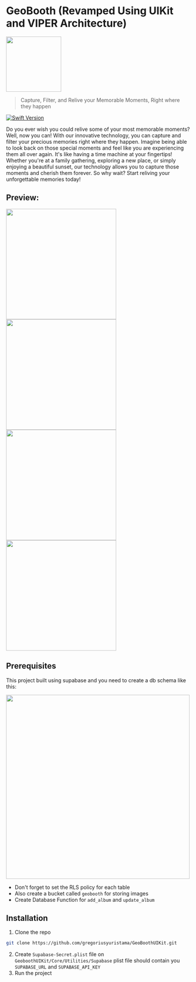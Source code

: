 # GeoBooth (Revamped Using UIKit and VIPER Architecture)
<img src='https://github.com/gregoriusyuristama/GeoBoothUIKit/assets/102383943/9a3e5baa-a460-40f5-897f-534a6e2280c1' width='150'>

> Capture, Filter, and Relive your Memorable Moments, Right where they happen

[![Swift Version][swift-image]][swift-url]

Do you ever wish you could relive some of your most memorable moments? Well, now you can! With our innovative technology, you can capture and filter your precious memories right where they happen. Imagine being able to look back on those special moments and feel like you are experiencing them all over again. It's like having a time machine at your fingertips! Whether you're at a family gathering, exploring a new place, or simply enjoying a beautiful sunset, our technology allows you to capture those moments and cherish them forever. So why wait? Start reliving your unforgettable memories today!

## Preview: 

<img src='https://github.com/gregoriusyuristama/GeoBoothUIKit/assets/102383943/99ecc7be-c6a0-4b7e-a434-e4145e0fc8a9' width='300'>
<img src='https://github.com/gregoriusyuristama/GeoBoothUIKit/assets/102383943/e23cb156-3547-4646-bdfc-a644ee243d22' width='300'>
<img src='https://github.com/gregoriusyuristama/GeoBoothUIKit/assets/102383943/36518767-cf37-4b42-9016-1e02f8c5291a' width='300'>
<img src='https://github.com/gregoriusyuristama/GeoBoothUIKit/assets/102383943/11bda68a-ff36-4925-81b5-60e9de6fae19' width='300'>

## Prerequisites
This project built using supabase and you need to create a db schema like this: 

<img src='https://github.com/gregoriusyuristama/GeoBoothUIKit/assets/102383943/a63edd8a-3064-4312-9310-bee9d8afcbb1' width='500'>

- Don't forget to set the RLS policy for each table
- Also create a bucket called `geobooth` for storing images
- Create Database Function for `add_album` and `update_album`

## Installation
1. Clone the repo 
```sh
git clone https://github.com/gregoriusyuristama/GeoBoothUIKit.git
```
2. Create `Supabase-Secret.plist` file on `GeoboothUIKit/Core/Utilities/Supabase` plist file should contain you `SUPABASE_URL` and `SUPABASE_API_KEY`
3. Run the project

[swift-image]:https://img.shields.io/badge/swift-5.0-orange.svg
[swift-url]: https://swift.org/
